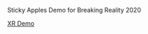 ﻿Sticky Apples Demo for Breaking Reality 2020

[XR Demo](https://kmcwharter.github.io/StickyApples-demo/XR)
